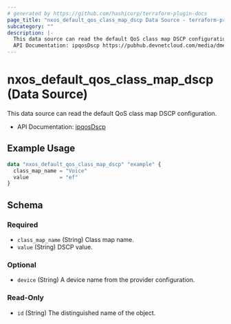 ```yaml
---
# generated by https://github.com/hashicorp/terraform-plugin-docs
page_title: "nxos_default_qos_class_map_dscp Data Source - terraform-provider-nxos"
subcategory: ""
description: |-
  This data source can read the default QoS class map DSCP configuration.
  API Documentation: ipqosDscp https://pubhub.devnetcloud.com/media/dme-docs-10-2-2/docs/Qos/ipqos:Dscp/
---
```


# nxos_default_qos_class_map_dscp (Data Source)

This data source can read the default QoS class map DSCP configuration.

- API Documentation: [ipqosDscp](https://pubhub.devnetcloud.com/media/dme-docs-10-2-2/docs/Qos/ipqos:Dscp/)

## Example Usage

```terraform
data "nxos_default_qos_class_map_dscp" "example" {
  class_map_name = "Voice"
  value          = "ef"
}
```

<!-- schema generated by tfplugindocs -->
## Schema

### Required

- `class_map_name` (String) Class map name.
- `value` (String) DSCP value.

### Optional

- `device` (String) A device name from the provider configuration.

### Read-Only

- `id` (String) The distinguished name of the object.


